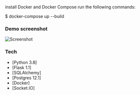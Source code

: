 install Docker and  Docker Compose
run the following commands:

$ docker-compose up --build


### Demo screenshot

![Screenshot](/images/demo_image.png)

### Tech

* [Python 3.8]
* [Flask 1.1]
* [SQLAlchemy]
* [Postgres 12.1]
* [Docker]
* [Socket.IO]

